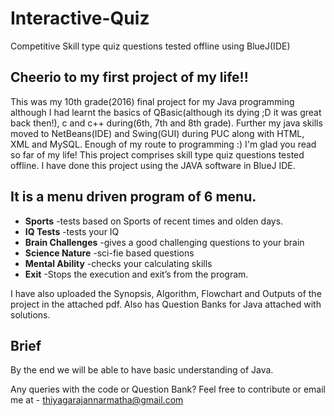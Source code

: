 # Interactive-Quiz
Competitive Skill type quiz questions tested offline using BlueJ(IDE)

## Cheerio to my first project of my life!!
This was my 10th grade(2016) final project for my Java programming although I had learnt the basics of QBasic(although its dying ;D it was great back then!), c and c++ during(6th, 7th and 8th grade).
Further my java skills moved to NetBeans(IDE) and Swing(GUI) during PUC along with HTML, XML and MySQL.
Enough of my route to programming :) I'm glad you read so far of my life!
This project comprises skill type quiz questions tested offline. 
I have done this project using the JAVA software in BlueJ IDE. 

## It is a menu driven program of 6 menu. 
- **Sports** -tests based on Sports of recent times and 
olden days.
- **IQ Tests** -tests your IQ
- **Brain Challenges** -gives a good challenging questions 
to your brain 
- **Science Nature** -sci-fie based questions
- **Mental Ability** -checks your calculating skills
- **Exit** -Stops the execution and exit’s from the program.

I have also uploaded the Synopsis, Algorithm, Flowchart and Outputs of the project in the attached pdf.
Also has Question Banks for Java attached with solutions.

## Brief
By the end we will be able to have basic understanding of Java.

Any queries with the code or Question Bank? Feel free to contribute or email me at - thiyagarajannarmatha@gmail.com
